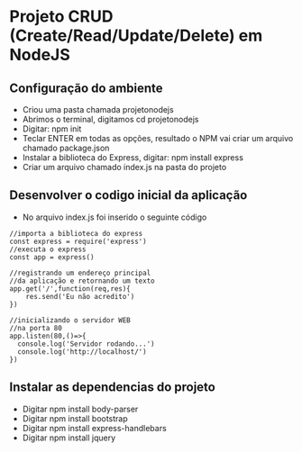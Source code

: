 # Projeto CRUD (Create/Read/Update/Delete) em NodeJS

## Configuração do ambiente
- Criou uma pasta chamada projetonodejs
- Abrimos o terminal, digitamos cd projetonodejs
- Digitar: npm init
- Teclar ENTER em todas as opções, resultado o NPM vai criar um arquivo chamado package.json
- Instalar a biblioteca do Express, digitar: npm install express
- Criar um arquivo chamado index.js na pasta do projeto

## Desenvolver o codigo inicial da aplicação
- No arquivo index.js foi inserido o seguinte código
```
//importa a biblioteca do express
const express = require('express')
//executa o express
const app = express()

//registrando um endereço principal
//da aplicação e retornando um texto
app.get('/',function(req,res){
    res.send('Eu não acredito')
})

//inicializando o servidor WEB
//na porta 80
app.listen(80,()=>{
  console.log('Servidor rodando...')  
  console.log('http://localhost/')
})
```

## Instalar as dependencias do projeto
- Digitar npm install body-parser
- Digitar npm install bootstrap
- Digitar npm install express-handlebars
- Digitar npm install jquery